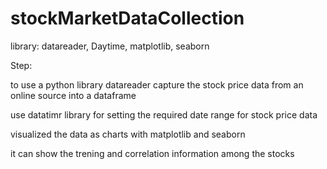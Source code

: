 # stockMarketDataCollection

library: datareader, Daytime, matplotlib, seaborn

Step:

to use a python library datareader capture the stock price data from an online source into a dataframe

use datatimr library for setting the required date range for stock price data

visualized the data as charts with matplotlib and seaborn

it can show the trening and correlation information among the stocks
